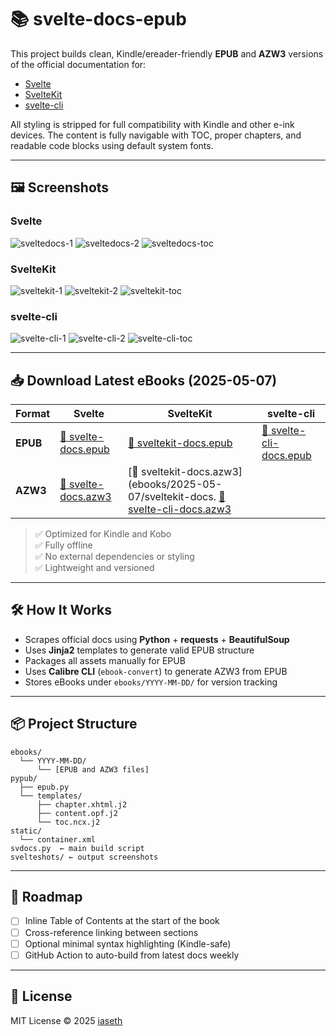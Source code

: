 # 📚 svelte-docs-epub

This project builds clean, Kindle/ereader-friendly **EPUB** and **AZW3** versions of the official documentation for:

- [Svelte](https://svelte.dev/docs/svelte)
- [SvelteKit](https://svelte.dev/docs/kit)
- [svelte-cli](https://svelte.dev/docs/cli)

All styling is stripped for full compatibility with Kindle and other e-ink devices. The content is fully navigable with TOC, proper chapters, and readable code blocks using default system fonts.

---

## 🖼️ Screenshots

### Svelte
![sveltedocs-1](svelteshots/sveltedocs-1.png)
![sveltedocs-2](svelteshots/sveltedocs-2.png)
![sveltedocs-toc](svelteshots/sveltedocs-toc.png)

### SvelteKit
![sveltekit-1](svelteshots/sveltekit-1.png)
![sveltekit-2](svelteshots/sveltekit-2.png)
![sveltekit-toc](svelteshots/sveltekit-toc.png)

### svelte-cli
![svelte-cli-1](svelteshots/svelte-cli-1.png)
![svelte-cli-2](svelteshots/svelte-cli-2.png)
![svelte-cli-toc](svelteshots/svelte-cli-toc.png)

---

## 📥 Download Latest eBooks (2025-05-07)

| Format | Svelte | SvelteKit | svelte-cli |
|--------|--------|-----------|-------------|
| **EPUB** | [📘 svelte-docs.epub](ebooks/2025-05-07/svelte-docs.epub) | [📘 sveltekit-docs.epub](ebooks/2025-05-07/sveltekit-docs.epub) | [📘 svelte-cli-docs.epub](ebooks/2025-05-07/svelte-cli-docs.epub) |
| **AZW3** | [📗 svelte-docs.azw3](ebooks/2025-05-07/svelte-docs.azw3) | [📗 sveltekit-docs.azw3](ebooks/2025-05-07/sveltekit-docs. [📗 svelte-cli-docs.azw3](ebooks/2025-05-07/svelte-cli-docs.azw3) |

> ✅ Optimized for Kindle and Kobo  
> ✅ Fully offline  
> ✅ No external dependencies or styling  
> ✅ Lightweight and versioned

---

## 🛠️ How It Works

- Scrapes official docs using **Python** + **requests** + **BeautifulSoup**
- Uses **Jinja2** templates to generate valid EPUB structure
- Packages all assets manually for EPUB
- Uses **Calibre CLI** (`ebook-convert`) to generate AZW3 from EPUB
- Stores eBooks under `ebooks/YYYY-MM-DD/` for version tracking

---

## 📦 Project Structure

```text
ebooks/
  └── YYYY-MM-DD/
      └── [EPUB and AZW3 files]
pypub/
  ├── epub.py
  └── templates/
      ├── chapter.xhtml.j2
      ├── content.opf.j2
      └── toc.ncx.j2
static/
  └── container.xml
svdocs.py  ← main build script
svelteshots/ ← output screenshots
````

---

## 🚧 Roadmap

* [ ] Inline Table of Contents at the start of the book
* [ ] Cross-reference linking between sections
* [ ] Optional minimal syntax highlighting (Kindle-safe)
* [ ] GitHub Action to auto-build from latest docs weekly

---

## 📝 License

MIT License © 2025 [iaseth](https://github.com/iaseth)
